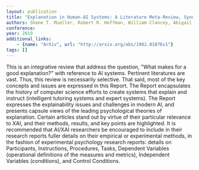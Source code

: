 ```yaml
---
layout: publication
title: "Explanation in Human-AI Systems: A Literature Meta-Review, Synopsis of Key Ideas and Publications, and Bibliography for Explainable AI"
authors: Shane T. Mueller, Robert R. Hoffman, William Clancey, Abigail Emrey, Gary Klein
conference: 
year: 2019
additional_links: 
    - {name: "ArXiv", url: "http://arxiv.org/abs/1902.01876v1"}
tags: []
---
```

This is an integrative review that address the question, "What makes for a
good explanation?" with reference to AI systems. Pertinent literatures are
vast. Thus, this review is necessarily selective. That said, most of the key
concepts and issues are expressed in this Report. The Report encapsulates the
history of computer science efforts to create systems that explain and instruct
(intelligent tutoring systems and expert systems). The Report expresses the
explainability issues and challenges in modern AI, and presents capsule views
of the leading psychological theories of explanation. Certain articles stand
out by virtue of their particular relevance to XAI, and their methods, results,
and key points are highlighted. It is recommended that AI/XAI researchers be
encouraged to include in their research reports fuller details on their
empirical or experimental methods, in the fashion of experimental psychology
research reports: details on Participants, Instructions, Procedures, Tasks,
Dependent Variables (operational definitions of the measures and metrics),
Independent Variables (conditions), and Control Conditions.